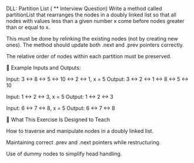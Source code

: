 DLL: Partition List ( ** Interview Question)
Write a method called partitionList that rearranges the nodes in a doubly linked list so that all nodes with values less than a given number x come before nodes greater than or equal to x.

This must be done by relinking the existing nodes (not by creating new ones). The method should update both .next and .prev pointers correctly.

The relative order of nodes within each partition must be preserved.





📌 Example Inputs and Outputs:

Input:  3 <-> 8 <-> 5 <-> 10 <-> 2 <-> 1, x = 5
Output: 3 <-> 2 <-> 1 <-> 8 <-> 5 <-> 10

Input: 1 <-> 2 <-> 3, x = 5
Output: 1 <-> 2 <-> 3

Input: 6 <-> 7 <-> 8, x = 5
Output: 6 <-> 7 <-> 8




📘 What This Exercise Is Designed to Teach

How to traverse and manipulate nodes in a doubly linked list.

Maintaining correct .prev and .next pointers while restructuring.

Use of dummy nodes to simplify head handling.
